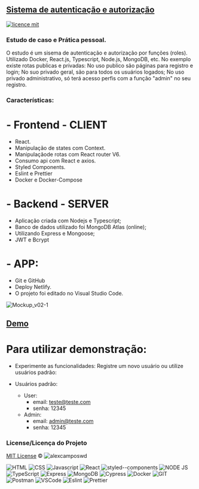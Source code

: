 ## <a href="#">Sistema de autenticação e autorização</a>

[![licence mit](https://img.shields.io/badge/licence-MIT-blue.svg)](https://github.com/alexcamposwd/authentication-and-authorization-system/blob/main/LICENSE)

### Estudo de caso e Prática pessoal.

O estudo é um sisema de autenticação e autorização por funções (roles).
Utilizado Docker, React.js, Typescript, Node.js, MongoDB, etc.
No exemplo existe rotas publicas e privadas:
No uso publico são páginas para registro e login;
No suo privado geral, são para todos os usuários logados;
No uso privado administrativo, só terá acesso perfis com a função "admin" no seu registro.

### Características:

# - Frontend - CLIENT

- React.
- Manipulação de states com Context.
- Manipulaçãode rotas com React router V6.
- Consumo api com React e axios.
- Styled Components.
- Eslint e Prettier
- Docker e Docker-Compose

# - Backend - SERVER

- Aplicação criada com Nodejs e Typescript;
- Banco de dados utilizado foi MongoDB Atlas (online);
- Utilizando Express e Mongoose;
- JWT e Bcrypt

# - APP:

- Git e GitHub
- Deploy Netlify.
- O projeto foi editado no Visual Studio Code.

![Mockup_v02-1](https://user-images.githubusercontent.com/81717487/177209098-1fadd437-a7fb-4f05-906b-9e1748b0a48f.jpg)

## [Demo](https://authentication-react-wd.netlify.app)

# Para utilizar demonstração:

- Experimente as funcionalidades: Registre um novo usuário ou utilize usuários padrão:

- Usuários padrão:
  - User:
    - email: teste@teste.com
    - senha: 12345
  - Admin:
    - email: admin@teste.com
    - senha: 12345

### License/Licença do Projeto

[MIT License](./LICENSE) © ![alexcamposwd](https://img.shields.io/badge/-alexcamposwd-blue?&style=flat)

![HTML](https://img.shields.io/badge/HTML5-E34F26?style=for-the-badge&logo=html5&logoColor=white)
![CSS](https://img.shields.io/badge/CSS3-1572B6?style=for-the-badge&logo=css3&logoColor=white)
![Javascript](https://img.shields.io/badge/JavaScript-F7DF1E?style=for-the-badge&logo=javascript&logoColor=black)
![React](https://img.shields.io/badge/React-20232A?style=for-the-badge&logo=react&logoColor=61DAFB)
![styled--components](https://img.shields.io/badge/styled--components-DB7093?style=for-the-badge&logo=styled-components&logoColor=white)
![NODE JS](https://img.shields.io/badge/Node.js-339933?style=for-the-badge&logo=nodedotjs&logoColor=white)
![TypeScript](https://img.shields.io/badge/TypeScript-007ACC?style=for-the-badge&logo=typescript&logoColor=white)
![Express](https://img.shields.io/badge/Express.js-000000?style=for-the-badge&logo=express&logoColor=white)
![MongoDB](https://img.shields.io/badge/MongoDB-4EA94B?style=for-the-badge&logo=mongodb&logoColor=white)
![Cypress](https://img.shields.io/badge/Cypress-17202C?style=for-the-badge&logo=cypress&logoColor=white)
![Docker](https://img.shields.io/badge/Docker-2CA5E0?style=for-the-badge&logo=docker&logoColor=white)
![GIT](https://img.shields.io/badge/Git-F05032?style=for-the-badge&logo=git&logoColor=white)
![Postman](https://img.shields.io/badge/Postman-FF6C37?style=for-the-badge&logo=Postman&logoColor=white)
![VSCode](https://img.shields.io/badge/Visual_Studio_Code-0078D4?style=for-the-badge&logo=visual%20studio%20code&logoColor=white)
![Eslint](https://img.shields.io/badge/eslint-3A33D1?style=for-the-badge&logo=eslint&logoColor=white)
![Prettier](https://img.shields.io/badge/prettier-1A2C34?style=for-the-badge&logo=prettier&logoColor=F7BA3E)
